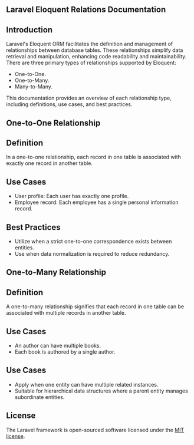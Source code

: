 ## Laravel Eloquent Relations Documentation

## Introduction


Laravel's Eloquent ORM facilitates the definition and management of relationships between database tables. These relationships simplify data retrieval and manipulation, enhancing code readability and maintainability. There are three primary types of relationships supported by Eloquent:

- One-to-One.
- One-to-Many.
- Many-to-Many.

This documentation provides an overview of each relationship type, including definitions, use cases, and best practices.

## One-to-One Relationship

## Definition

In a one-to-one relationship, each record in one table is associated with exactly one record in another table.

## Use Cases

- User profile: Each user has exactly one profile.
- Employee record: Each employee has a single personal information record.

## Best Practices

- Utilize when a strict one-to-one correspondence exists between entities.
- Use when data normalization is required to reduce redundancy.


## One-to-Many Relationship

## Definition

A one-to-many relationship signifies that each record in one table can be associated with multiple records in another table.

## Use Cases

- An author can have multiple books.
- Each book is authored by a single author.

## Use Cases

- Apply when one entity can have multiple related instances.
-   Suitable for hierarchical data structures where a parent entity manages subordinate entities.


## License

The Laravel framework is open-sourced software licensed under the [MIT license](https://opensource.org/licenses/MIT).

